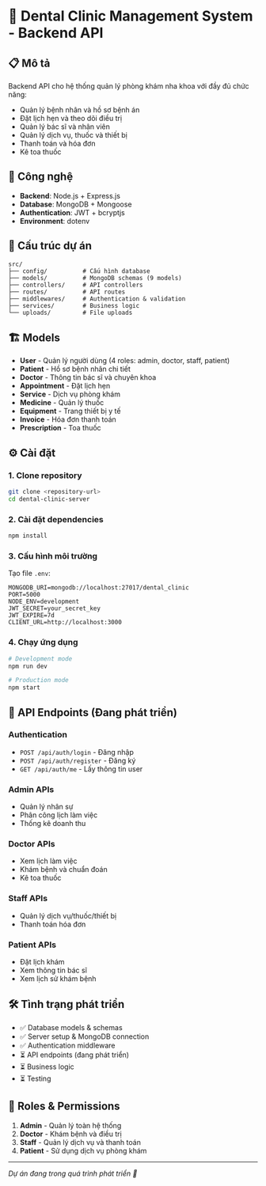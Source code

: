 # 🏥 Dental Clinic Management System - Backend API

## 📋 Mô tả

Backend API cho hệ thống quản lý phòng khám nha khoa với đầy đủ chức năng:
- Quản lý bệnh nhân và hồ sơ bệnh án
- Đặt lịch hẹn và theo dõi điều trị
- Quản lý bác sĩ và nhân viên
- Quản lý dịch vụ, thuốc và thiết bị
- Thanh toán và hóa đơn
- Kê toa thuốc

## 🚀 Công nghệ

- **Backend**: Node.js + Express.js
- **Database**: MongoDB + Mongoose
- **Authentication**: JWT + bcryptjs
- **Environment**: dotenv

## 📁 Cấu trúc dự án

```
src/
├── config/          # Cấu hình database
├── models/          # MongoDB schemas (9 models)
├── controllers/     # API controllers
├── routes/          # API routes  
├── middlewares/     # Authentication & validation
├── services/        # Business logic
└── uploads/         # File uploads
```

## 🏗️ Models

- **User** - Quản lý người dùng (4 roles: admin, doctor, staff, patient)
- **Patient** - Hồ sơ bệnh nhân chi tiết
- **Doctor** - Thông tin bác sĩ và chuyên khoa
- **Appointment** - Đặt lịch hẹn
- **Service** - Dịch vụ phòng khám
- **Medicine** - Quản lý thuốc
- **Equipment** - Trang thiết bị y tế
- **Invoice** - Hóa đơn thanh toán
- **Prescription** - Toa thuốc

## ⚙️ Cài đặt

### 1. Clone repository
```bash
git clone <repository-url>
cd dental-clinic-server
```

### 2. Cài đặt dependencies
```bash
npm install
```

### 3. Cấu hình môi trường
Tạo file `.env`:
```
MONGODB_URI=mongodb://localhost:27017/dental_clinic
PORT=5000
NODE_ENV=development
JWT_SECRET=your_secret_key
JWT_EXPIRE=7d
CLIENT_URL=http://localhost:3000
```

### 4. Chạy ứng dụng
```bash
# Development mode
npm run dev

# Production mode
npm start
```

## 🔐 API Endpoints (Đang phát triển)

### Authentication
- `POST /api/auth/login` - Đăng nhập
- `POST /api/auth/register` - Đăng ký
- `GET /api/auth/me` - Lấy thông tin user

### Admin APIs
- Quản lý nhân sự
- Phân công lịch làm việc
- Thống kê doanh thu

### Doctor APIs  
- Xem lịch làm việc
- Khám bệnh và chuẩn đoán
- Kê toa thuốc

### Staff APIs
- Quản lý dịch vụ/thuốc/thiết bị
- Thanh toán hóa đơn

### Patient APIs
- Đặt lịch khám
- Xem thông tin bác sĩ
- Xem lịch sử khám bệnh

## 🛠️ Tình trạng phát triển

- ✅ Database models & schemas
- ✅ Server setup & MongoDB connection
- ✅ Authentication middleware
- ⏳ API endpoints (đang phát triển)
- ⏳ Business logic
- ⏳ Testing

## 👥 Roles & Permissions

1. **Admin** - Quản lý toàn hệ thống
2. **Doctor** - Khám bệnh và điều trị
3. **Staff** - Quản lý dịch vụ và thanh toán
4. **Patient** - Sử dụng dịch vụ phòng khám

---
*Dự án đang trong quá trình phát triển 🚧*
